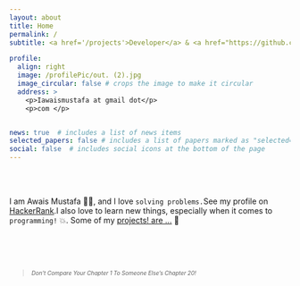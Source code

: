 ```yaml
---
layout: about
title: Home
permalink: /
subtitle: <a href='/projects'>Developer</a> & <a href="https://github.com/awwais">Open Source Enthusiast..👨‍🔬</a>

profile:
  align: right
  image: /profilePic/out. (2).jpg
  image_circular: false # crops the image to make it circular
  address: >
    <p>Iawaismustafa at gmail dot</p>
    <p>com </p>


news: true  # includes a list of news items
selected_papers: false # includes a list of papers marked as "selected={true}"
social: false  # includes social icons at the bottom of the page
---
```

<br>
<br>

I am Awais Mustafa 👨‍💻, and I love `solving problems.`See my profile on <a href="https://hackerrank.com/awais19">HackerRank</a>.I also love to learn new things, especially when it comes to `programming!` 💥. Some of my [projects! are ...](/projects) 🤴

<br>
<br>
<br>

<blockquote >
<i><font size="0">Don’t Compare Your Chapter 1 To Someone Else’s Chapter 20!</font></i>
</blockquote>

<!-- You can put a picture in, too. The code is already in, just name your picture `prof_pic.jpg` and put it in the `img/` folder.

Put your address / P.O. box / other info right below your picture. You can also disable any these elements by editing `profile` property of the YAML header of your `_pages/about.md`. Edit `_bibliography/papers.bib` and Jekyll will render your [publications page](/al-folio/publications/) automatically.

Link to your social media connections, too. This theme is set up to use [Font Awesome icons](http://fortawesome.github.io/Font-Awesome/) and [Academicons](https://jpswalsh.github.io/academicons/), like the ones below. Add your Facebook, Twitter, LinkedIn, Google Scholar, or just disable all of them.
 -->
